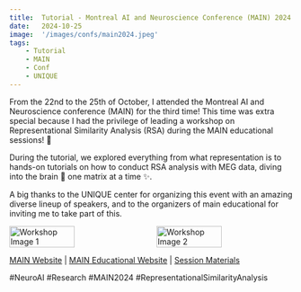```yaml
---
title:  Tutorial - Montreal AI and Neuroscience Conference (MAIN) 2024 Educational
date:   2024-10-25
image:  '/images/confs/main2024.jpeg'
tags:   
    - Tutorial
    - MAIN
    - Conf
    - UNIQUE
---
```


From the 22nd to the 25th of October, I attended the Montreal AI and Neuroscience conference (MAIN) for the third time! This time was extra special because I had the privilege of leading a workshop on Representational Similarity Analysis (RSA) during the MAIN educational sessions! 🚀

During the tutorial, we explored everything from what representation is to hands-on tutorials on how to conduct RSA analysis with MEG data, diving into the brain 🧠 one matrix at a time ✨.

A big thanks to the UNIQUE center for organizing this event with an amazing diverse lineup of speakers, and to the organizers of main educational for inviting me to take part of this.


<div style="display: flex; justify-content: space-between;">
    <img src="/images/confs/main2024_workshop_me.jpg" alt="Workshop Image 1" style="width: 48%;"/>
    <img src="/images/confs/main2024_workshop_slide.png" alt="Workshop Image 2" style="width: 48%;"/>
</div>


[MAIN Website](https://www.main2024.org/) | [MAIN Educational Website](https://main-educational.github.io/intro.html#) |  [Session Materials](https://github.com/BabaSanfour/main-edu-courses-rsa)

#NeuroAI #Research #MAIN2024 #RepresentationalSimilarityAnalysis
